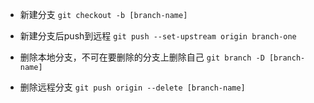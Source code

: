 - 新建分支
`git checkout -b [branch-name]`

- 新建分支后push到远程
`git push --set-upstream origin branch-one`

- 删除本地分支，不可在要删除的分支上删除自己
`git branch -D [branch-name]`

- 删除远程分支
`git push origin --delete [branch-name]`

